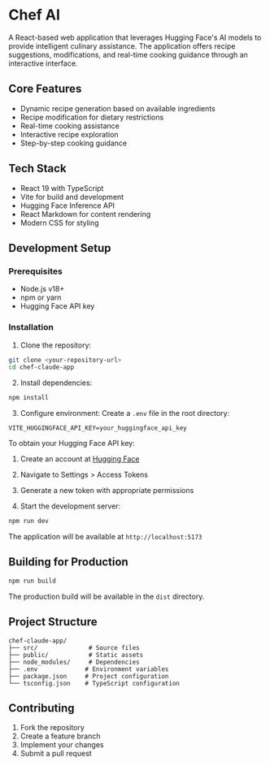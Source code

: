 # Chef AI

A React-based web application that leverages Hugging Face's AI models to provide intelligent culinary assistance. The application offers recipe suggestions, modifications, and real-time cooking guidance through an interactive interface.

## Core Features

- Dynamic recipe generation based on available ingredients
- Recipe modification for dietary restrictions
- Real-time cooking assistance
- Interactive recipe exploration
- Step-by-step cooking guidance

## Tech Stack

- React 19 with TypeScript
- Vite for build and development
- Hugging Face Inference API
- React Markdown for content rendering
- Modern CSS for styling

## Development Setup

### Prerequisites

- Node.js v18+
- npm or yarn
- Hugging Face API key

### Installation

1. Clone the repository:

```bash
git clone <your-repository-url>
cd chef-claude-app
```

2. Install dependencies:

```bash
npm install
```

3. Configure environment:
   Create a `.env` file in the root directory:

```env
VITE_HUGGINGFACE_API_KEY=your_huggingface_api_key
```

To obtain your Hugging Face API key:

1. Create an account at [Hugging Face](https://huggingface.co/)
2. Navigate to Settings > Access Tokens
3. Generate a new token with appropriate permissions

4. Start the development server:

```bash
npm run dev
```

The application will be available at `http://localhost:5173`

## Building for Production

```bash
npm run build
```

The production build will be available in the `dist` directory.

## Project Structure

```
chef-claude-app/
├── src/              # Source files
├── public/           # Static assets
├── node_modules/     # Dependencies
├── .env             # Environment variables
├── package.json     # Project configuration
└── tsconfig.json    # TypeScript configuration
```

## Contributing

1. Fork the repository
2. Create a feature branch
3. Implement your changes
4. Submit a pull request
